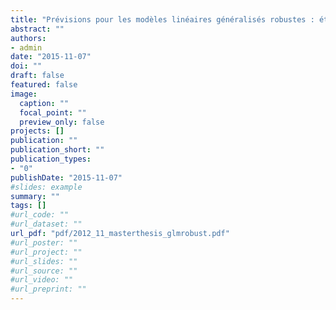 ```yaml
---
title: "Prévisions pour les modèles linéaires généralisés robustes : étude Monte-Carlo d'un nouvel estimateur"
abstract: ""
authors:
- admin
date: "2015-11-07"
doi: ""
draft: false
featured: false
image:
  caption: ""
  focal_point: ""
  preview_only: false
projects: []
publication: ""
publication_short: ""
publication_types:
- "0"
publishDate: "2015-11-07"
#slides: example
summary: ""
tags: []
#url_code: ""
#url_dataset: ""
url_pdf: "pdf/2012_11_masterthesis_glmrobust.pdf"
#url_poster: ""
#url_project: ""
#url_slides: ""
#url_source: ""
#url_video: ""
#url_preprint: ""
---
```


<!---
Legend:
0 = Uncategorized
1 = Conference proceedings
2 = Journal
3 = Work in progress
4 = Technical report
5 = Book
6 = Book chapter

{{% alert note %}}
Click the *Cite* button above to demo the feature to enable visitors to import publication metadata into their reference management software.
{{% /alert %}}
 
{{% alert note %}}
Click the *Slides* button above to demo Academic's Markdown slides feature.
{{% /alert %}}
 
Supplementary notes can be added here, including [code and math](https://sourcethemes.com/academic/docs/writing-markdown-latex/).
-->



